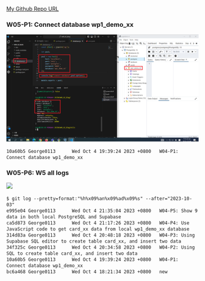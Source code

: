 [My Github Repo URL](https://github.com/George0113/1121-wp1-demo-211410542.git)

### W05-P1: Connect database wp1_demo_xx

![](w04-p1.png)

```
10a60b5 George0113      Wed Oct 4 19:39:24 2023 +0800   W04-P1: Connect database wp1_demo_xx
```

### W05-P6: W5 all logs

![](w05-p6.png)

```
$ git log --pretty=format:"%h%x09%an%x09%ad%x09%s" --after="2023-10-03"
e995e04 George0113      Wed Oct 4 21:35:04 2023 +0800   W04-P5: Show 9 data in both local PostgreSQL and Supabase
ca5d873 George0113      Wed Oct 4 21:17:26 2023 +0800   W04-P4: Use JavaScript code to get card_xx data from local wp1_demo_xx database
314d83a George0113      Wed Oct 4 20:48:18 2023 +0800   W04-P3: Using Supabase SQL editor to create table card_xx, and insert two data
34f325c George0113      Wed Oct 4 20:34:58 2023 +0800   W04-P2: Using SQL to create table card_xx, and insert two data
10a60b5 George0113      Wed Oct 4 19:39:24 2023 +0800   W04-P1: Connect database wp1_demo_xx
bc6a468 George0113      Wed Oct 4 18:21:34 2023 +0800   new

```
